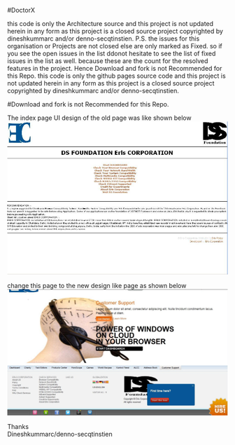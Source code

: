 #DoctorX

this code is only the Architecture source and this project is not updated herein in any form as this project is a closed source project copyrighted by dineshkummarc and/or denno-secqtinstien. P.S. the issues for this organisation or Projects are not closed else are only marked as Fixed. so if you see the open issues in the list ddonot hesitate to see the list of fixed issues in the list as well. because these are the count for the resolved features in the project. Hence Download and fork is not Recommended for this Repo. this code is only the github pages source code and this project is not updated herein in any form as this project is a closed source project copyrighted by dineshkummarc and/or denno-secqtinstien.

#Download and fork is not Recommended for this Repo.

The index page UI design of  the old page was like shown below
![EC OLD PAGE](https://github.com/Dashboard-X/dashboardx-index/raw/master/screenshots/old-page.jpg)

change this page to the new design like page as shown below
![EC OLD PAGE](https://github.com/Dashboard-X/dashboardx-index/raw/master/screenshots/ec-new-26-july-2013.jpg)

Thanks<br/>
Dineshkummarc/denno-secqtinstien
